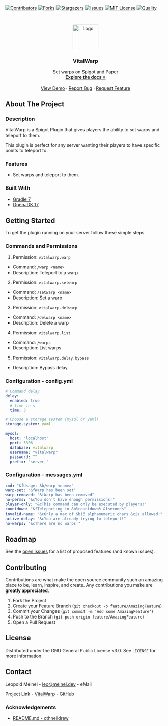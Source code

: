 <!-- PROJECT SHIELDS -->

[![Contributors][contributors-shield]][contributors-url]
[![Forks][forks-shield]][forks-url]
[![Stargazers][stars-shield]][stars-url]
[![Issues][issues-shield]][issues-url]
[![MIT License][license-shield]][license-url]
[![Quality][quality-shield]][quality-url]

<!-- PROJECT LOGO -->
<!--suppress ALL -->
<br />
<p align="center">
  <a href="https://github.com/LeoMeinel/VitalWarp">
    <img src="images/logo.png" alt="Logo" width="80" height="80">
  </a>

<h3 align="center">VitalWarp</h3>

  <p align="center">
    Set warps on Spigot and Paper
    <br />
    <a href="https://github.com/LeoMeinel/VitalWarp"><strong>Explore the docs »</strong></a>
    <br />
    <br />
    <a href="https://github.com/LeoMeinel/VitalWarp">View Demo</a>
    ·
    <a href="https://github.com/LeoMeinel/VitalWarp/issues">Report Bug</a>
    ·
    <a href="https://github.com/LeoMeinel/VitalWarp/issues">Request Feature</a>
  </p>

<!-- ABOUT THE PROJECT -->

## About The Project

### Description

VitalWarp is a Spigot Plugin that gives players the ability to set warps and teleport to them.

This plugin is perfect for any server wanting their players to have specific points to teleport to.

### Features

- Set warps and teleport to them.

### Built With

- [Gradle 7](https://docs.gradle.org/7.5.1/release-notes.html)
- [OpenJDK 17](https://openjdk.java.net/projects/jdk/17/)

<!-- GETTING STARTED -->

## Getting Started

To get the plugin running on your server follow these simple steps.

### Commands and Permissions

1. Permission: `vitalwarp.warp`

- Command: `/warp <name>`
- Description: Teleport to a warp

2. Permission: `vitalwarp.setwarp`

- Command: `/setwarp <name>`
- Description: Set a warp

3. Permission: `vitalwarp.delwarp`

- Command: `/delwarp <name>`
- Description: Delete a warp

4. Permission: `vitalwarp.list`

- Command: `/warps`
- Description: List warps

5. Permission: `vitalwarp.delay.bypass`

- Description: Bypass delay

### Configuration - config.yml

```yaml
# Command delay
delay:
  enabled: true
  # time in s
  time: 3

# Choose a storage system (mysql or yaml)
storage-system: yaml

mysql:
  host: "localhost"
  port: 3306
  database: vitalwarp
  username: "vitalwarp"
  password: ""
  prefix: "server_"
```

### Configuration - messages.yml

```yaml
cmd: "&fUsage: &b/warp <name>"
warp-set: "&fWarp has been set"
warp-removed: "&fWarp has been removed"
no-perms: "&cYou don't have enough permissions!"
player-only: "&cThis command can only be executed by players!"
countdown: "&fTeleporting in &b%countdown% &fseconds"
invalid-name: "&cOnly a max of &b16 alphanumeric chars &cis allowed!"
active-delay: "&cYou are already trying to teleport!"
no-warps: "&cThere are no warps!"
```

<!-- ROADMAP -->

## Roadmap

See the [open issues](https://github.com/LeoMeinel/VitalWarp/issues) for a list of proposed features (and known
issues).

<!-- CONTRIBUTING -->

## Contributing

Contributions are what make the open source community such an amazing place to be, learn, inspire, and create. Any
contributions you make are **greatly appreciated**.

1. Fork the Project
2. Create your Feature Branch (`git checkout -b feature/AmazingFeature`)
3. Commit your Changes (`git commit -m 'Add some AmazingFeature'`)
4. Push to the Branch (`git push origin feature/AmazingFeature`)
5. Open a Pull Request

<!-- LICENSE -->

## License

Distributed under the GNU General Public License v3.0. See `LICENSE` for more information.

<!-- CONTACT -->

## Contact

Leopold Meinel - [leo@meinel.dev](mailto:leo@meinel.dev) - eMail

Project Link - [VitalWarp](https://github.com/LeoMeinel/VitalWarp) - GitHub

<!-- ACKNOWLEDGEMENTS -->

### Acknowledgements

- [README.md - othneildrew](https://github.com/othneildrew/Best-README-Template)

<!-- MARKDOWN LINKS & IMAGES -->

[contributors-shield]: https://img.shields.io/github/contributors-anon/LeoMeinel/VitalWarp?style=for-the-badge
[contributors-url]: https://github.com/LeoMeinel/VitalWarp/graphs/contributors
[forks-shield]: https://img.shields.io/github/forks/LeoMeinel/VitalWarp?label=Forks&style=for-the-badge
[forks-url]: https://github.com/LeoMeinel/VitalWarp/network/members
[stars-shield]: https://img.shields.io/github/stars/LeoMeinel/VitalWarp?style=for-the-badge
[stars-url]: https://github.com/LeoMeinel/VitalWarp/stargazers
[issues-shield]: https://img.shields.io/github/issues/LeoMeinel/VitalWarp?style=for-the-badge
[issues-url]: https://github.com/LeoMeinel/VitalWarp/issues
[license-shield]: https://img.shields.io/github/license/LeoMeinel/VitalWarp?style=for-the-badge
[license-url]: https://github.com/LeoMeinel/VitalWarp/blob/main/LICENSE
[quality-shield]: https://img.shields.io/codefactor/grade/github/LeoMeinel/VitalWarp?style=for-the-badge
[quality-url]: https://www.codefactor.io/repository/github/LeoMeinel/VitalWarp
